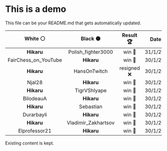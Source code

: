# This is a demo

This file can be your README.md that gets automatically updated.

<!--START_SECTION:chessStats-->
<!-- Automatically generated with https://github.com/Balastrong/chess-stats-action -->

| White ⚪ | Black ⚫ | Result 🏆 | Date 📅 | Position 🗺️ |
|:---:|:---:|:---:|:---:|:---:|
| **Hikaru** | Polish_fighter3000 | win 🥇 | 31/1/2024 | <a href="http://www.ee.unb.ca/cgi-bin/tervo/fen.pl?select=8/8/1p1K4/p2P3k/P1P2N2/1P1r4/8/8 b - -">Link</a> |
| FairChess_on_YouTube | **Hikaru** | win 🥇 | 30/1/2024 | <a href="http://www.ee.unb.ca/cgi-bin/tervo/fen.pl?select=8/5p1k/6p1/7p/5P1P/1P6/4pP2/6K1 w - -">Link</a> |
| **Hikaru** | HansOnTwitch | resigned ❌ | 30/1/2024 | <a href="http://www.ee.unb.ca/cgi-bin/tervo/fen.pl?select=3b4/6k1/P7/2p2Pp1/6Pp/5R1K/8/3q4 w - -">Link</a> |
| Njal28 | **Hikaru** | win 🥇 | 30/1/2024 | <a href="http://www.ee.unb.ca/cgi-bin/tervo/fen.pl?select=8/4r3/3p2pk/2pP4/2bb3p/5B1P/1R3KP1/1R6 w - -">Link</a> |
| **Hikaru** | TigrVShlyape | win 🥇 | 30/1/2024 | <a href="http://www.ee.unb.ca/cgi-bin/tervo/fen.pl?select=2r3k1/5pp1/4p2p/4P2P/R2P4/p2Q2P1/Pq3P2/6K1 b - -">Link</a> |
| BilodeauA | **Hikaru** | win 🥇 | 30/1/2024 | <a href="http://www.ee.unb.ca/cgi-bin/tervo/fen.pl?select=8/2Q5/1p6/pPqp3k/P5b1/6P1/2K5/8 w - -">Link</a> |
| **Hikaru** | Sebastian | win 🥇 | 30/1/2024 | <a href="http://www.ee.unb.ca/cgi-bin/tervo/fen.pl?select=8/1p6/4R2R/P2rp1k1/5p2/2r2P1P/6PK/8 b - -">Link</a> |
| Durarbayli | **Hikaru** | win 🥇 | 30/1/2024 | <a href="http://www.ee.unb.ca/cgi-bin/tervo/fen.pl?select=5r2/8/8/1k1n2B1/6K1/8/8/8 w - -">Link</a> |
| **Hikaru** | Vladimir_Zakhartsov | win 🥇 | 30/1/2024 | <a href="http://www.ee.unb.ca/cgi-bin/tervo/fen.pl?select=1k6/bp1r1pp1/2pPr1p1/4PnPP/2R3B1/2B1P3/2KP4/R7 w - -">Link</a> |
| Elprofessor21 | **Hikaru** | win 🥇 | 30/1/2024 | <a href="http://www.ee.unb.ca/cgi-bin/tervo/fen.pl?select=6k1/8/b3p3/5pBQ/3p1b1P/8/7q/7K w - -">Link</a> |

<!--END_SECTION:chessStats-->

Existing content is kept.
